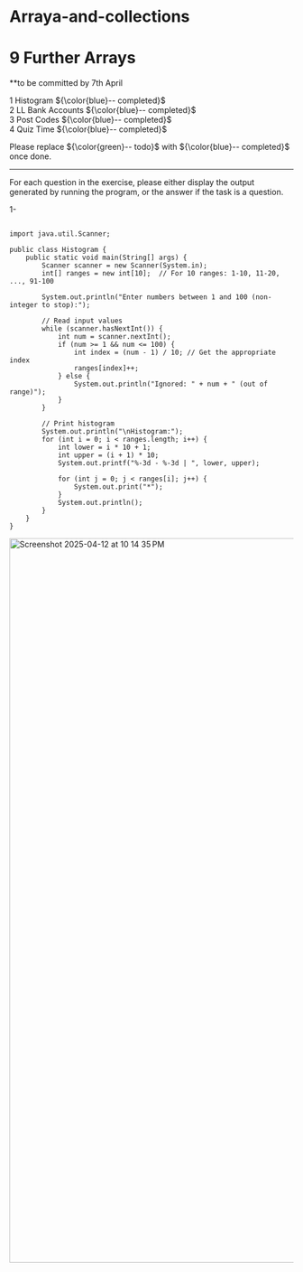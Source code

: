# Arraya-and-collections

# 9 Further Arrays

**to be committed by 7th April

1 Histogram   ${\color{blue}-- completed}$\
2 LL Bank Accounts               ${\color{blue}-- completed}$\
3 Post Codes   ${\color{blue}-- completed}$\
4 Quiz Time  ${\color{blue}-- completed}$

Please replace ${\color{green}-- todo}$ with ${\color{blue}-- completed}$ once done.

---

For each question in the exercise, please either display the output generated by running the program, or the answer if the task is a question.

1-

```

import java.util.Scanner;

public class Histogram {
    public static void main(String[] args) {
        Scanner scanner = new Scanner(System.in);
        int[] ranges = new int[10];  // For 10 ranges: 1-10, 11-20, ..., 91-100

        System.out.println("Enter numbers between 1 and 100 (non-integer to stop):");

        // Read input values
        while (scanner.hasNextInt()) {
            int num = scanner.nextInt();
            if (num >= 1 && num <= 100) {
                int index = (num - 1) / 10; // Get the appropriate index
                ranges[index]++;
            } else {
                System.out.println("Ignored: " + num + " (out of range)");
            }
        }

        // Print histogram
        System.out.println("\nHistogram:");
        for (int i = 0; i < ranges.length; i++) {
            int lower = i * 10 + 1;
            int upper = (i + 1) * 10;
            System.out.printf("%-3d - %-3d | ", lower, upper);

            for (int j = 0; j < ranges[i]; j++) {
                System.out.print("*");
            }
            System.out.println();
        }
    }
}

```
<img width="1283" alt="Screenshot 2025-04-12 at 10 14 35 PM" src="https://github.com/user-attachments/assets/2463f75e-767f-486a-a83c-64c24b3ba096" />



